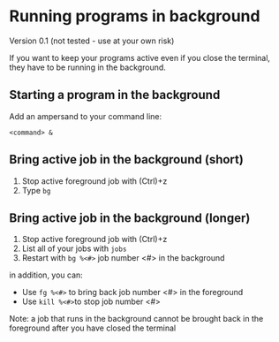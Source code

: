 # Running programs in background #
Version 0.1 (not tested - use at your own risk)

If you want to keep your programs active even if you close the terminal, they have to be running in the background.

## Starting a program in the background ##
Add an ampersand to your command line:
~~~
<command> &
~~~

## Bring active job in the background (short) ##
1. Stop active foreground job with (Ctrl)+z  
2. Type `bg`


## Bring active job in the background (longer) ##
1. Stop active foreground job with (Ctrl)+z  
2. List all of your jobs with `jobs`  
3. Restart with `bg %<#>` job number <#> in the background  

in addition, you can:  
- Use `fg %<#>` to bring back job number <#> in the foreground  
- Use `kill %<#>`to stop job number <#>  

Note: a job that runs in the background cannot be brought back in the foreground after you have closed the terminal